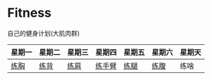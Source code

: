 # Fitness
自己的健身计划(大肌肉群)

星期一 | 星期二 |  星期三 | 星期四 |星期五 |星期六 | 星期天 |
-|-|-|-|-|-|-|
 [练胸](https://github.com/withlin/Fitness/blob/master/chest.md)  | [练背](https://github.com/withlin/Fitness/blob/master/rear.md)   | [练肩](https://github.com/withlin/Fitness/blob/master/shoulder.md)  |  [练手臂](https://github.com/withlin/Fitness/blob/master/arm.md)  | [练腿](https://github.com/withlin/Fitness/blob/master/leg.md)   | [练腹](https://github.com/withlin/Fitness/blob/master/abdomen.md)  |  练啥  | 

